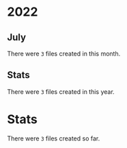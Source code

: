# 2022
## July
There were `3` files created in this month.
## Stats
There were `3` files created in this year.
# Stats
There were `3` files created so far.
